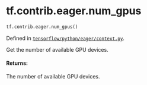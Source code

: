 <div itemscope itemtype="http://developers.google.com/ReferenceObject">
<meta itemprop="name" content="tf.contrib.eager.num_gpus" />
</div>

# tf.contrib.eager.num_gpus

``` python
tf.contrib.eager.num_gpus()
```



Defined in [`tensorflow/python/eager/context.py`](https://www.tensorflow.org/code/tensorflow/python/eager/context.py).

Get the number of available GPU devices.

#### Returns:

The number of available GPU devices.